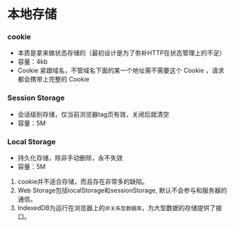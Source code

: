 # 本地存储

### cookie

- 本质是拿来做状态存储的（最初设计是为了弥补HTTP在状态管理上的不足）
- 容量：4kb
- Cookie 紧跟域名，不管域名下面的某一个地址需不需要这个 Cookie ，请求都会携带上完整的 Cookie

### Session Storage

- 会话级别存储，仅当前浏览器tag页有效，关闭后就清空
- 容量：5M

### Local Storage

- 持久化存储，除非手动删除，永不失效
- 容量：5M


1. cookie并不适合存储，而且存在非常多的缺陷。
2. Web Storage包括localStorage和sessionStorage, 默认不会参与和服务器的通信。
3. IndexedDB为运行在浏览器上的`非关系型数据库`，为大型数据的存储提供了接口。
